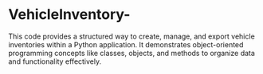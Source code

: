 # VehicleInventory-
This code provides a structured way to create, manage, and export vehicle inventories within a Python application. It demonstrates object-oriented programming concepts like classes, objects, and methods to organize data and functionality effectively.
